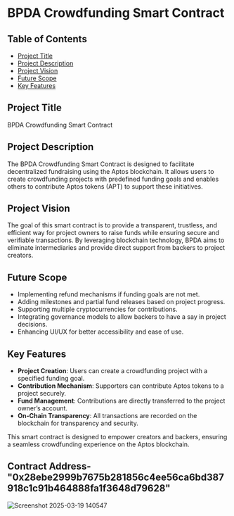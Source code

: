 # BPDA Crowdfunding Smart Contract

## Table of Contents
- [Project Title](#project-title)
- [Project Description](#project-description)
- [Project Vision](#project-vision)
- [Future Scope](#future-scope)
- [Key Features](#key-features)

## Project Title
BPDA Crowdfunding Smart Contract

## Project Description
The BPDA Crowdfunding Smart Contract is designed to facilitate decentralized fundraising using the Aptos blockchain. It allows users to create crowdfunding projects with predefined funding goals and enables others to contribute Aptos tokens (APT) to support these initiatives.

## Project Vision
The goal of this smart contract is to provide a transparent, trustless, and efficient way for project owners to raise funds while ensuring secure and verifiable transactions. By leveraging blockchain technology, BPDA aims to eliminate intermediaries and provide direct support from backers to project creators.

## Future Scope
- Implementing refund mechanisms if funding goals are not met.
- Adding milestones and partial fund releases based on project progress.
- Supporting multiple cryptocurrencies for contributions.
- Integrating governance models to allow backers to have a say in project decisions.
- Enhancing UI/UX for better accessibility and ease of use.

## Key Features
- **Project Creation**: Users can create a crowdfunding project with a specified funding goal.
- **Contribution Mechanism**: Supporters can contribute Aptos tokens to a project securely.
- **Fund Management**: Contributions are directly transferred to the project owner’s account.
- **On-Chain Transparency**: All transactions are recorded on the blockchain for transparency and security.

This smart contract is designed to empower creators and backers, ensuring a seamless crowdfunding experience on the Aptos blockchain.

## Contract Address-"0x28ebe2999b7675b281856c4ee56ca6bd387918c1c91b464888fa1f3648d79628"
![Screenshot 2025-03-19 140547](https://github.com/user-attachments/assets/377914fa-b9e1-4bc5-a848-ff338bc5bb1b)

